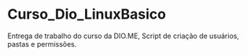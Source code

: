 # Curso_Dio_LinuxBasico
Entrega de trabalho do curso da DIO.ME, Script de criação de usuários, pastas e permissões.
